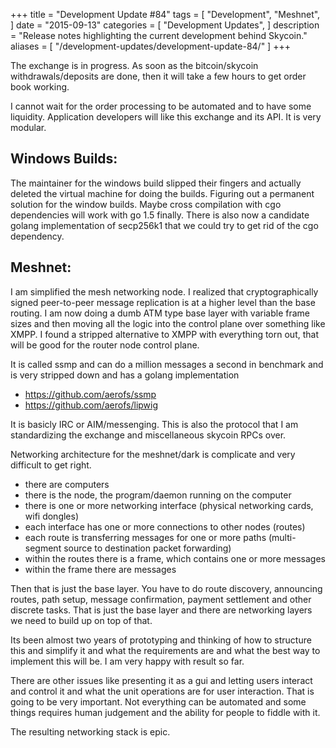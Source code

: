 +++
title = "Development Update #84"
tags = [
    "Development",
    "Meshnet",
]
date = "2015-09-13"
categories = [
    "Development Updates",
]
description = "Release notes highlighting the current development behind Skycoin."
aliases = [
	"/development-updates/development-update-84/"
]
+++

The exchange is in progress. As soon as the bitcoin/skycoin withdrawals/deposits are done, then it will take a few hours to get order book working.

I cannot wait for the order processing to be automated and to have some liquidity. Application developers will like this exchange and its API. It is very modular.

## Windows Builds:

The maintainer for the windows build slipped their fingers and actually deleted the virtual machine for doing the builds. Figuring out a permanent solution for the window builds. Maybe cross compilation with cgo dependencies will work with go 1.5 finally. There is also now a candidate golang implementation of secp256k1 that we could try to get rid of the cgo dependency.

## Meshnet:

I am simplified the mesh networking node. I realized that cryptographically signed peer-to-peer message replication is at a higher level than the base routing. I am now doing a dumb ATM type base layer with variable frame sizes and then moving all the logic into the control plane over something like XMPP. I found a stripped alternative to XMPP with everything torn out, that will be good for the router node control plane.

It is called ssmp and can do a million messages a second in benchmark and is very stripped down and has a golang implementation
- https://github.com/aerofs/ssmp
- https://github.com/aerofs/lipwig

It is basicly IRC or AIM/messenging. This is also the protocol that I am standardizing the exchange and miscellaneous skycoin RPCs over.

Networking architecture for the meshnet/dark is complicate and very difficult to get right.
- there are computers
- there is the node, the program/daemon running on the computer
- there is one or more networking interface (physical networking cards, wifi dongles)
- each interface has one or more connections to other nodes (routes)
- each route is transferring messages for one or more paths (multi-segment source to destination packet forwarding)
- within the routes there is a frame, which contains one or more messages
- within the frame there are messages

Then that is just the base layer. You have to do route discovery, announcing routes, path setup, message confirmation, payment settlement and other discrete tasks. That is just the base layer and there are networking layers we need to build up on top of that.

Its been almost two years of prototyping and  thinking of how to structure this and simplify it and what the requirements are and what the best way to implement this will be. I am very happy with result so far.

There are other issues like presenting it as a gui and letting users interact and control it and what the unit operations are for user interaction. That is going to be very important. Not everything can be automated and some things requires human judgement and the ability for people to fiddle with it.

The resulting networking stack is epic.
